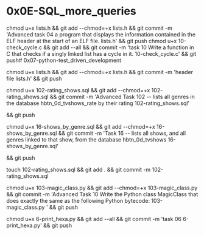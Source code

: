 # 0x0E-SQL_more_queries

chmod u+x lists.h && git add --chmod=+x lists.h && git commit -m 'Advanced task 04 a program that displays the information contained in the ELF header at the start of an ELF file. lists.h' && git push
chmod u+x 10-check_cycle.c && git add --all && git commit -m 'task 10 Write a function in C that checks if a singly linked list has a cycle in it. 10-check_cycle.c' && git push# 0x07-python-test_driven_development

chmod u+x lists.h && git add --chmod=+x lists.h && git commit -m 'header file lists.h' && git push

chmod u+x 102-rating_shows.sql && git add --chmod=+x 102-rating_shows.sql && git commit -m 'Advanced Task 102 -- lists all genres in the database hbtn_0d_tvshows_rate by their rating 102-rating_shows.sql'

 && git push

chmod u+x 16-shows_by_genre.sql && git add --chmod=+x 16-shows_by_genre.sql && git commit -m 'Task 16 -- lists all shows, and all genres linked to that show, from the database hbtn_0d_tvshows 16-shows_by_genre.sql'

 && git push

touch 102-rating_shows.sql && git add . && git commit -m 102-rating_shows.sql

chmod u+x 103-magic_class.py && git add --chmod=+x 103-magic_class.py && git commit -m 'Advanced Task 10 Write the Python class MagicClass that does exactly the same as the following Python bytecode: 103-magic_class.py ' && git push

chmod u+x 6-print_hexa.py && git add --all && git commit -m 'task 06 6-print_hexa.py' && git push
